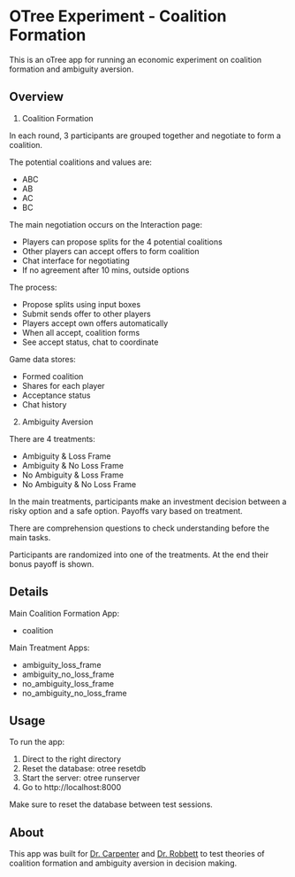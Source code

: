# OTree Experiment - Coalition Formation

This is an oTree app for running an economic experiment on coalition formation and ambiguity aversion.

## Overview

1. Coalition Formation

In each round, 3 participants are grouped together and negotiate to form a coalition.

The potential coalitions and values are:

- ABC
- AB
- AC
- BC

The main negotiation occurs on the Interaction page:

- Players can propose splits for the 4 potential coalitions
- Other players can accept offers to form coalition
- Chat interface for negotiating
- If no agreement after 10 mins, outside options

The process:

- Propose splits using input boxes
- Submit sends offer to other players
- Players accept own offers automatically
- When all accept, coalition forms
- See accept status, chat to coordinate

Game data stores:

- Formed coalition
- Shares for each player
- Acceptance status
- Chat history

2. Ambiguity Aversion

There are 4 treatments:

- Ambiguity & Loss Frame
- Ambiguity & No Loss Frame
- No Ambiguity & Loss Frame
- No Ambiguity & No Loss Frame

In the main treatments, participants make an investment decision between a risky option and a safe option. Payoffs vary based on treatment.

There are comprehension questions to check understanding before the main tasks.

Participants are randomized into one of the treatments. At the end their bonus payoff is shown.

## Details

Main Coalition Formation App:

- coalition

Main Treatment Apps:

- ambiguity_loss_frame
- ambiguity_no_loss_frame
- no_ambiguity_loss_frame
- no_ambiguity_no_loss_frame

## Usage

To run the app:

1. Direct to the right directory
2. Reset the database: otree resetdb
3. Start the server: otree runserver
4. Go to http://localhost:8000

Make sure to reset the database between test sessions.

## About

This app was built for [Dr. Carpenter](http://community.middlebury.edu/~jcarpent/) and [Dr. Robbett](https://sites.google.com/view/robbett) to test theories of coalition formation and ambiguity aversion in decision making.